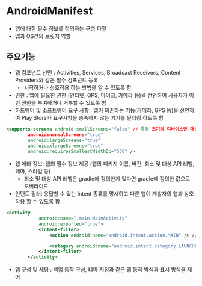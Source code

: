 # AndroidManifest
- 앱에 대한 필수 정보를 정의하는 구성 파일
- 앱과 OS간의 브릿지 역할
## 주요기능
- 앱 컴포넌트 선언 : Activities, Services, Broadcast Receivers, Content Providers와 같은 필수 컴포넌트 등록
    - 시작하거나 상호작용 하는 방법을 알 수 있도록 함
- 권한 : 앱에 필요한 권한 (인터넷, GPS, 마이크, 카메라 등)을 선언하여 사용자가 이런 권한을 부여하거나 거부할 수 있도록 함
- 하드웨어 및 소프트웨어 요구 사항 : 앱이 의존하는 기능(카메라, GPS 등)을 선언하여 Play Store가 요구사항을 충족하지 않는 기기를 필터링 하도록 함
```xml
<supports-screens android:smallScreens="false" // 특정 크기의 디바이스만 대응하겠다는 내용
        android:normalScreens="true"
        android:largeScreens="true"
        android:xlargeScreens="true"
        android:requiresSmallestWidthDp="536" />
```
- 앱 메타 정보: 앱의 필수 정보 제공 (앱의 페키지 이름, 버전, 최소 및 대상 API 레벨, 테마, 스타일 등)
    - 최소 및 대상 API 레벨은 gradle에 정의한게 있다면 gradle에 정의한 값으로 오버라이드
- 인텐트 필터: 응답할 수 있는 Intent 종류를 명시하고 다른 앱이 개발자의 앱과 상호작용 할 수 있도록 함
```xml
<activity
            android:name=".main.MainActivity"
            android:exported="true">
            <intent-filter>
                <action android:name="android.intent.action.MAIN" /> // MainActivity를 메인 런처로 사용

                <category android:name="android.intent.category.LAUNCHER" />
            </intent-filter>
        </activity>
```
- 앱 구성 및 세팅 : 백업 동작 구성, 테마 지정과 같은 앱 동작 방식과 표시 방식을 제어